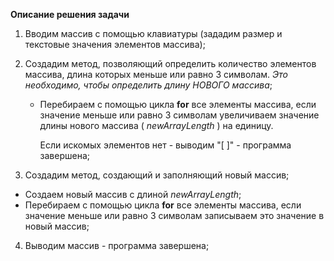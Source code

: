 **Описание решения задачи**

1. Вводим массив с помощью клавиатуры (зададим размер и текстовые значения элементов массива);
2. Создадим метод, позволяющий определить количество элементов массива, длина которых меньше или равно 3 символам. *Это необходимо, чтобы определить длину НОВОГО массива*;

   * Перебираем с помощью цикла **for** все элементы массива, если значение меньше или равно 3 символам увеличиваем значение длины нового массива ( *newArrayLength* ) на единицу.
   
     Если искомых элементов нет - выводим "[ ]" - программа завершена;

3. Создадим метод, создающий и заполняющий новый массив;
* Создаем новый массив с длиной *newArrayLength*;
* Перебираем с помощью цикла **for** все элементы массива, если значение меньше или равно 3 символам записываем это значение в новый массив;
4. Выводим массив - программа завершена;
 